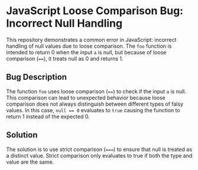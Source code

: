 # JavaScript Loose Comparison Bug: Incorrect Null Handling

This repository demonstrates a common error in JavaScript: incorrect handling of null values due to loose comparison. The `foo` function is intended to return 0 when the input `a` is null, but because of loose comparison (`==`), it treats null as 0 and returns 1.

## Bug Description
The function `foo` uses loose comparison (`==`) to check if the input `a` is null. This comparison can lead to unexpected behavior because loose comparison does not always distinguish between different types of falsy values. In this case, `null == 0` evaluates to `true` causing the function to return 1 instead of the expected 0.

## Solution
The solution is to use strict comparison (`===`) to ensure that null is treated as a distinct value.  Strict comparison only evaluates to true if both the type and value are the same.
